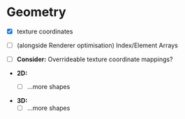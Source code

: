 # Geometry

- [x] texture coordinates

- [ ] (alongside Renderer optimisation) Index/Element Arrays

- [ ] **Consider:** Overrideable texture coordinate mappings?


- **2D:**
    - [ ] ...more shapes


- **3D:**
    - [ ] ...more shapes
